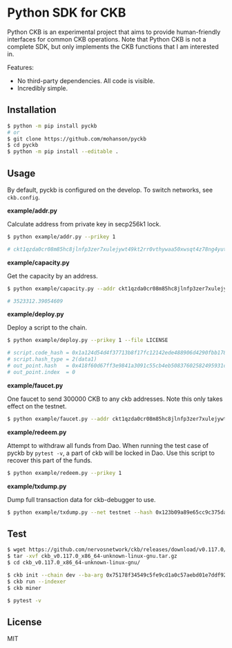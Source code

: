 # Python SDK for CKB

Python CKB is an experimental project that aims to provide human-friendly interfaces for common CKB operations. Note that Python CKB is not a complete SDK, but only implements the CKB functions that I am interested in.

Features:

- No third-party dependencies. All code is visible.
- Incredibly simple.

## Installation

```sh
$ python -m pip install pyckb
# or
$ git clone https://github.com/mohanson/pyckb
$ cd pyckb
$ python -m pip install --editable .
```

## Usage

By default, pyckb is configured on the develop. To switch networks, see `ckb.config`.

**example/addr.py**

Calculate address from private key in secp256k1 lock.

```sh
$ python example/addr.py --prikey 1

# ckt1qzda0cr08m85hc8jlnfp3zer7xulejywt49kt2rr0vthywaa50xwsqt4z78ng4yutl5u6xsv27ht6q08mhujf8s2r0n40
```

**example/capacity.py**

Get the capacity by an address.

```sh
$ python example/capacity.py --addr ckt1qzda0cr08m85hc8jlnfp3zer7xulejywt49kt2rr0vthywaa50xwsqt4z78ng4yutl5u6xsv27ht6q08mhujf8s2r0n40

# 3523312.39054609
```

**example/deploy.py**

Deploy a script to the chain.

```sh
$ python example/deploy.py --prikey 1 --file LICENSE

# script.code_hash = 0x1a124d54d4f37713b8f17fc12142ede488906d4290fbb178d7aad214977814ee
# script.hash_type = 2(data1)
# out_point.hash   = 0x418f60d67ff3e9841a3091c55cb4eb50837602582495931c372fff99f3107f38
# out_point.index  = 0
```

**example/faucet.py**

One faucet to send 300000 CKB to any ckb addresses. Note this only takes effect on the testnet.

```sh
$ python example/faucet.py --addr ckt1qzda0cr08m85hc8jlnfp3zer7xulejywt49kt2rr0vthywaa50xwsqt4z78ng4yutl5u6xsv27ht6q08mhujf8s2r0n40
```

**example/redeem.py**

Attempt to withdraw all funds from Dao. When running the test case of pyckb by `pytest -v`, a part of ckb will be locked in Dao. Use this script to recover this part of the funds.

```sh
$ python example/redeem.py --prikey 1
```

**example/txdump.py**

Dump full transaction data for ckb-debugger to use.

```sh
$ python example/txdump.py --net testnet --hash 0x123b09a89e65cc9c375dab739c9c921f7067d0b205e563135bb5a1221f8948d9
```

## Test

```sh
$ wget https://github.com/nervosnetwork/ckb/releases/download/v0.117.0/ckb_v0.117.0_x86_64-unknown-linux-gnu.tar.gz
$ tar -xvf ckb_v0.117.0_x86_64-unknown-linux-gnu.tar.gz
$ cd ckb_v0.117.0_x86_64-unknown-linux-gnu/

$ ckb init --chain dev --ba-arg 0x75178f34549c5fe9cd1a0c57aebd01e7ddf9249e --ba-message 0xabcd
$ ckb run --indexer
$ ckb miner

$ pytest -v
```

## License

MIT
